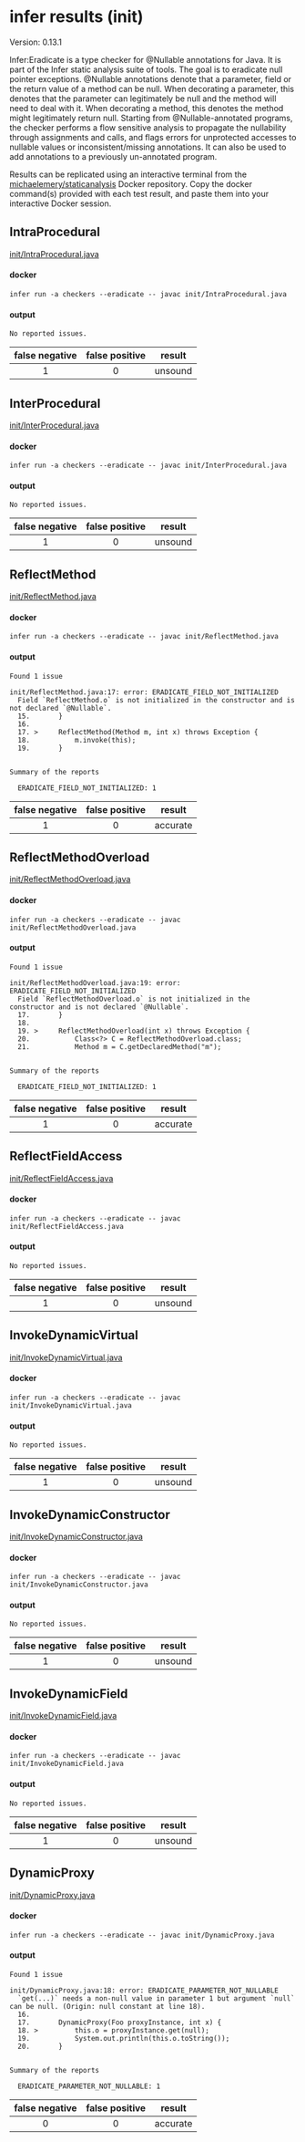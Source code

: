 # infer results (init)

Version: 0.13.1

Infer:Eradicate is a type checker for @Nullable annotations for Java. It is part of the Infer static analysis suite of tools. The goal is to eradicate null pointer exceptions.
@Nullable annotations denote that a parameter, field or the return value of a method can be null. When decorating a parameter, this denotes that the parameter can legitimately be null and the method will need to deal with it. When decorating a method, this denotes the method might legitimately return null.
Starting from @Nullable-annotated programs, the checker performs a flow sensitive analysis to propagate the nullability through assignments and calls, and flags errors for unprotected accesses to nullable values or inconsistent/missing annotations. It can also be used to add annotations to a previously un-annotated program.

Results can be replicated using an interactive terminal from the [michaelemery/staticanalysis](https://cloud.docker.com/u/michaelemery/repository/docker/michaelemery/staticanalysis) Docker repository. Copy the docker command(s) provided with each test result, and paste them into your interactive Docker session. 


## IntraProcedural

[init/IntraProcedural.java](https://github.com/michaelemery/staticanalysis/blob/master/init/IntraProcedural.java)

#### docker

```
infer run -a checkers --eradicate -- javac init/IntraProcedural.java
```

#### output

```
No reported issues.
```

| false negative | false positive | result |
| :---: | :---: | :---: |
| 1 | 0 | unsound |

## InterProcedural

[init/InterProcedural.java](https://github.com/michaelemery/staticanalysis/blob/master/init/InterProcedural.java)

#### docker

```
infer run -a checkers --eradicate -- javac init/InterProcedural.java
```

#### output

```
No reported issues.
```

| false negative | false positive | result |
| :---: | :---: | :---: |
| 1 | 0 | unsound |

## ReflectMethod

[init/ReflectMethod.java](https://github.com/michaelemery/staticanalysis/blob/master/init/ReflectMethod.java)

#### docker

```
infer run -a checkers --eradicate -- javac init/ReflectMethod.java
```

#### output

```
Found 1 issue

init/ReflectMethod.java:17: error: ERADICATE_FIELD_NOT_INITIALIZED
  Field `ReflectMethod.o` is not initialized in the constructor and is not declared `@Nullable`.
  15.       }
  16.   
  17. >     ReflectMethod(Method m, int x) throws Exception {
  18.           m.invoke(this);
  19.       }


Summary of the reports

  ERADICATE_FIELD_NOT_INITIALIZED: 1
```

| false negative | false positive | result |
| :---: | :---: | :---: |
| 1 | 0 | accurate |

## ReflectMethodOverload

[init/ReflectMethodOverload.java](https://github.com/michaelemery/staticanalysis/blob/master/init/ReflectMethodOverload.java)

#### docker

```
infer run -a checkers --eradicate -- javac init/ReflectMethodOverload.java
```

#### output

```
Found 1 issue

init/ReflectMethodOverload.java:19: error: ERADICATE_FIELD_NOT_INITIALIZED
  Field `ReflectMethodOverload.o` is not initialized in the constructor and is not declared `@Nullable`.
  17.       }
  18.   
  19. >     ReflectMethodOverload(int x) throws Exception {
  20.           Class<?> C = ReflectMethodOverload.class;
  21.           Method m = C.getDeclaredMethod("m");


Summary of the reports

  ERADICATE_FIELD_NOT_INITIALIZED: 1
```

| false negative | false positive | result |
| :---: | :---: | :---: |
| 1 | 0 | accurate |

## ReflectFieldAccess

[init/ReflectFieldAccess.java](https://github.com/michaelemery/staticanalysis/blob/master/init/ReflectFieldAccess.java)

#### docker

```
infer run -a checkers --eradicate -- javac init/ReflectFieldAccess.java
```

#### output

```
No reported issues.
```

| false negative | false positive | result |
| :---: | :---: | :---: |
| 1 | 0 | unsound |

## InvokeDynamicVirtual

[init/InvokeDynamicVirtual.java](https://github.com/michaelemery/staticanalysis/blob/master/init/InvokeDynamicVirtual.java)

#### docker

```
infer run -a checkers --eradicate -- javac init/InvokeDynamicVirtual.java
```

#### output

```
No reported issues.
```

| false negative | false positive | result |
| :---: | :---: | :---: |
| 1 | 0 | unsound |

## InvokeDynamicConstructor

[init/InvokeDynamicConstructor.java](https://github.com/michaelemery/staticanalysis/blob/master/init/InvokeDynamicConstructor.java)

#### docker

```
infer run -a checkers --eradicate -- javac init/InvokeDynamicConstructor.java
```

#### output

```
No reported issues.
```

| false negative | false positive | result |
| :---: | :---: | :---: |
| 1 | 0 | unsound |

## InvokeDynamicField

[init/InvokeDynamicField.java](https://github.com/michaelemery/staticanalysis/blob/master/init/InvokeDynamicField.java)

#### docker

```
infer run -a checkers --eradicate -- javac init/InvokeDynamicField.java
```

#### output

```
No reported issues.
```

| false negative | false positive | result |
| :---: | :---: | :---: |
| 1 | 0 | unsound |

## DynamicProxy

[init/DynamicProxy.java](https://github.com/michaelemery/staticanalysis/blob/master/init/DynamicProxy.java)

#### docker

```
infer run -a checkers --eradicate -- javac init/DynamicProxy.java
```

#### output

```
Found 1 issue

init/DynamicProxy.java:18: error: ERADICATE_PARAMETER_NOT_NULLABLE
  `get(...)` needs a non-null value in parameter 1 but argument `null` can be null. (Origin: null constant at line 18).
  16.   
  17.       DynamicProxy(Foo proxyInstance, int x) {
  18. >         this.o = proxyInstance.get(null);
  19.           System.out.println(this.o.toString());
  20.       }


Summary of the reports

  ERADICATE_PARAMETER_NOT_NULLABLE: 1
```

| false negative | false positive | result |
| :---: | :---: | :---: |
| 0 | 0 | accurate |
